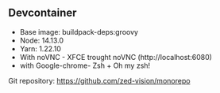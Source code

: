## Devcontainer

- Base image: buildpack-deps:groovy
- Node: 14.13.0
- Yarn: 1.22.10
- With noVNC - XFCE trought noVNC (http://localhost:6080)
- with Google-chrome- Zsh + Oh my zsh!

Git repository: https://github.com/zed-vision/monorepo
